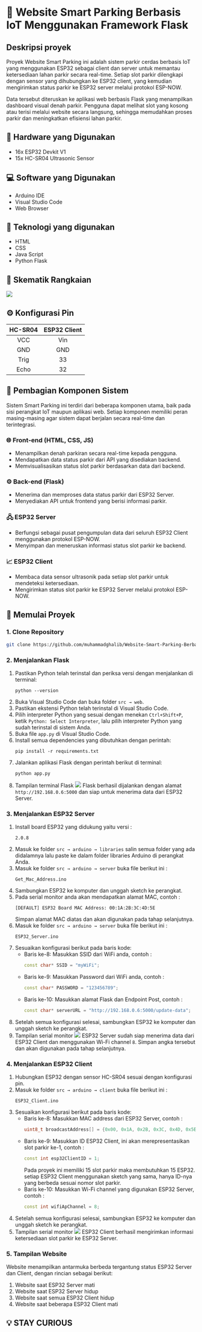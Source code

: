 # 🚗 Website Smart Parking Berbasis IoT Menggunakan Framework Flask

## Deskripsi proyek
Proyek Website Smart Parking ini adalah sistem parkir cerdas berbasis IoT yang menggunakan ESP32 sebagai client dan server untuk memantau ketersediaan lahan parkir secara real-time. Setiap slot parkir dilengkapi dengan sensor yang dihubungkan ke ESP32 client, yang kemudian mengirimkan status parkir ke ESP32 server melalui protokol ESP-NOW.

Data tersebut diteruskan ke aplikasi web berbasis Flask yang menampilkan dashboard visual denah parkir. Pengguna dapat melihat slot yang kosong atau terisi melalui website secara langsung, sehingga memudahkan proses parkir dan meningkatkan efisiensi lahan parkir.

## 🔌 Hardware yang Digunakan
- 16x ESP32 Devkit V1
- 15x HC-SR04 Ultrasonic Sensor
  
## 💻 Software yang Digunakan
- Arduino IDE
- Visual Studio Code
- Web Browser

## 🧩 Teknologi yang digunakan
- HTML
- CSS
- Java Script
- Python Flask

## 📘 Skematik Rangkaian
![](./docs/Schematic.png)

## ⚙️ Konfigurasi Pin
|   HC-SR04  | ESP32 Client |
|:----------:|:------------:|
|    VCC     |      Vin     |
|    GND     |      GND     |
|    Trig    |      33      |
|    Echo    |      32      |

## 🔧 Pembagian Komponen Sistem
Sistem Smart Parking ini terdiri dari beberapa komponen utama, baik pada sisi perangkat IoT maupun aplikasi web. Setiap komponen memiliki peran masing-masing agar sistem dapat berjalan secara real-time dan terintegrasi.

### 🌐 Front-end (HTML, CSS, JS)

- Menampilkan denah parkiran secara real-time kepada pengguna.
- Mendapatkan data status parkir dari API yang disediakan backend.
- Memvisualisasikan status slot parkir berdasarkan data dari backend.

### ⚙️ Back-end (Flask)

- Menerima dan memproses data status parkir dari ESP32 Server.
- Menyediakan API untuk frontend yang berisi informasi parkir.

### 🖧 ESP32 Server

- Berfungsi sebagai pusat pengumpulan data dari seluruh ESP32 Client menggunakan protokol ESP-NOW.
- Menyimpan dan meneruskan informasi status slot parkir ke backend.

### 📈 ESP32 Client

- Membaca data sensor ultrasonik pada setiap slot parkir untuk mendeteksi ketersediaan.
- Mengirimkan status slot parkir ke ESP32 Server melalui protokol ESP-NOW.


## 🚀 Memulai Proyek

### 1. Clone Repository

```bash
git clone https://github.com/muhammadghalib/Website-Smart-Parking-Berbasis-IoT-Menggunakan-Framework-Flask.git
```

### 2. Menjalankan Flask

1. Pastikan Python telah terinstal dan periksa versi dengan menjalankan di terminal:
    ```
    python --version
    ```
2. Buka Visual Studio Code dan buka folder `src → web`.
3. Pastikan ekstensi Python telah terinstal di Visual Studio Code.
4. Pilih interpreter Python yang sesuai dengan menekan `Ctrl+Shift+P`, ketik `Python: Select Interpreter`, lalu pilih interpreter Python yang sudah terinstal di sistem Anda.
5. Buka file `app.py` di Visual Studio Code.
6. Install semua dependencies yang dibutuhkan dengan perintah:
    ```
    pip install -r requirements.txt
    ```
7. Jalankan aplikasi Flask dengan perintah berikut di terminal:
    ```
    python app.py
    ```
8. Tampilan terminal Flask
   ![](./docs/Serial_Monitor_Flask.png)
   Flask berhasil dijalankan dengan alamat `http://192.168.0.6:5000` dan siap untuk menerima data dari ESP32 Server.

### 3. Menjalankan ESP32 Server

1. Install board ESP32 yang didukung yaitu versi :
    ```
    2.0.8
    ```
2. Masuk ke folder `src → arduino → libraries` salin semua folder yang ada didalamnya lalu paste ke dalam folder libraries Arduino di perangkat Anda.
3. Masuk ke folder `src → arduino → server` buka file berikut ini :
    ```
    Get_Mac_Address.ino
    ```
4. Sambungkan ESP32 ke komputer dan unggah sketch ke perangkat.
5. Pada serial monitor anda akan mendapatkan alamat MAC, contoh :
    ```
    [DEFAULT] ESP32 Board MAC Address: 00:1A:2B:3C:4D:5E
    ```
    Simpan alamat MAC diatas dan akan digunakan pada tahap selanjutnya.
6. Masuk ke folder `src → arduino → server` buka file berikut ini :
    ```
    ESP32_Server.ino
    ```
7. Sesuaikan konfigurasi berikut pada baris kode:
    - Baris ke-8: Masukkan SSID dari WiFi anda, contoh :
      ```c++
      const char* SSID = "myWiFi";
      ```
    - Baris ke-9: Masukkan Password dari WiFi anda, contoh :
      ```c++
      const char* PASSWORD = "123456789";
      ```
    - Baris ke-10: Masukkan alamat Flask dan Endpoint Post, contoh :
      ```c++
      const char* serverURL = "http://192.168.0.6:5000/update-data";
      ```
8. Setelah semua konfigurasi selesai, sambungkan ESP32 ke komputer dan unggah sketch ke perangkat.
9. Tampilan serial monitor
    ![](./docs/Serial_Monitor_ESP32_Server.png)
    ESP32 Server sudah siap menerima data dari ESP32 Client dan menggunakan Wi-Fi channel `8`. Simpan angka tersebut dan akan digunakan pada tahap selanjutnya.


### 4. Menjalankan ESP32 Client

1. Hubungkan ESP32 dengan sensor HC-SR04 sesuai dengan konfigurasi pin.
2. Masuk ke folder `src → arduino → client` buka file berikut ini :
    ```
    ESP32_Client.ino
    ```
3. Sesuaikan konfigurasi berikut pada baris kode:
    - Baris ke-8: Masukkan MAC address dari ESP32 Server, contoh :
      ```c++
      uint8_t broadcastAddress[] = {0x00, 0x1A, 0x2B, 0x3C, 0x4D, 0x5E};
      ```
    - Baris ke-9: Masukkan ID ESP32 Client, ini akan merepresentasikan slot parkir ke-1, contoh :
      ```c++
      const int esp32ClientID = 1;
      ```
      Pada proyek ini memiliki 15 slot parkir maka membutuhkan 15 ESP32. setiap ESP32 Client menggunakan sketch yang sama, hanya ID-nya yang berbeda sesuai nomor slot parkir.
    - Baris ke-10: Masukkan Wi-Fi channel yang digunakan ESP32 Server, contoh :
      ```c++
      const int wifiApChannel = 8;
      ```
4. Setelah semua konfigurasi selesai, sambungkan ESP32 ke komputer dan unggah sketch ke perangkat.
5. Tampilan serial monitor
   ![](./docs/Serial_Monitor_ESP32_Client.png)
   ESP32 Client berhasil mengirimkan informasi ketersediaan slot parkir ke ESP32 Server.


### 5. Tampilan Website

Website menampilkan antarmuka berbeda tergantung status ESP32 Server dan Client, dengan rincian sebagai berikut:

1. Website saat ESP32 Server mati
3. Website saat ESP32 Server hidup
4. Website saat semua ESP32 Client hidup
5. Website saat beberapa ESP32 Client mati

## 💡 STAY CURIOUS
